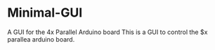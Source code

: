 # Minimal-GUI
A GUI for the 4x Parallel Arduino board
This is a GUI to control the $x parallea arduino board.
